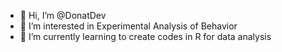 - 👋 Hi, I’m @DonatDev
- 👀 I’m interested in Experimental Analysis of Behavior
- 🌱 I’m currently learning to create codes in R for data analysis

<!---
DonatDev/DonatDev is a ✨ special ✨ repository because its `README.md` (this file) appears on your GitHub profile.
You can click the Preview link to take a look at your changes.
--->
